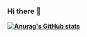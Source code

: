 ### Hi there 👋
**[![Anurag's GitHub stats](https://github-readme-stats.vercel.app/api?username=anuraghazra)](https://github.com/anuraghazra/github-readme-stats)**
